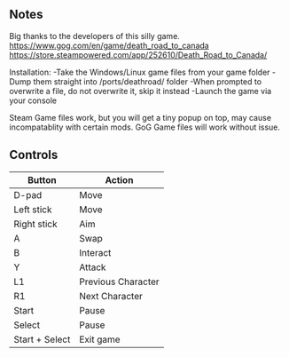 ## Notes

Big thanks to the developers of this silly game.
https://www.gog.com/en/game/death_road_to_canada
https://store.steampowered.com/app/252610/Death_Road_to_Canada/


Installation:
-Take the Windows/Linux game files from your game folder
-Dump them straight into /ports/deathroad/ folder
-When prompted to overwrite a file, do not overwrite it, skip it instead
-Launch the game via your console

Steam Game files work, but you will get a tiny popup on top, may cause incompatablity with certain mods.
GoG Game files will work without issue.

## Controls
| Button | Action |
|--|--| 
|D-pad|Move|
|Left stick|Move|
|Right stick|Aim|
|A|Swap|
|B|Interact|
|Y|Attack|
|L1|Previous Character|
|R1|Next Character|
|Start|Pause|
|Select|Pause|
|Start + Select|Exit game|

